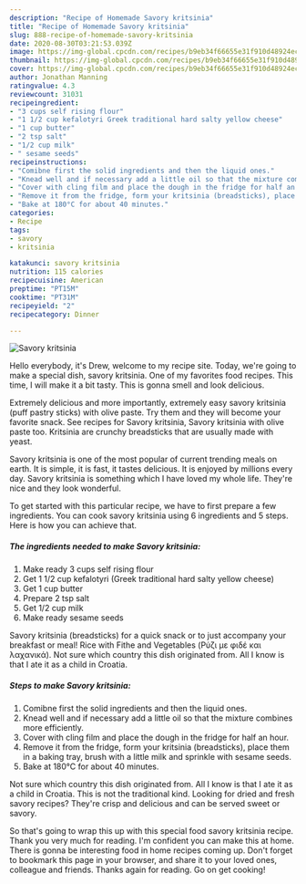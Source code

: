```yaml
---
description: "Recipe of Homemade Savory kritsinia"
title: "Recipe of Homemade Savory kritsinia"
slug: 888-recipe-of-homemade-savory-kritsinia
date: 2020-08-30T03:21:53.039Z
image: https://img-global.cpcdn.com/recipes/b9eb34f66655e31f910d48924eca013f/751x532cq70/savory-kritsinia-recipe-main-photo.jpg
thumbnail: https://img-global.cpcdn.com/recipes/b9eb34f66655e31f910d48924eca013f/751x532cq70/savory-kritsinia-recipe-main-photo.jpg
cover: https://img-global.cpcdn.com/recipes/b9eb34f66655e31f910d48924eca013f/751x532cq70/savory-kritsinia-recipe-main-photo.jpg
author: Jonathan Manning
ratingvalue: 4.3
reviewcount: 31031
recipeingredient:
- "3 cups self rising flour"
- "1 1/2 cup kefalotyri Greek traditional hard salty yellow cheese"
- "1 cup butter"
- "2 tsp salt"
- "1/2 cup milk"
- " sesame seeds"
recipeinstructions:
- "Comibne first the solid ingredients and then the liquid ones."
- "Knead well and if necessary add a little oil so that the mixture combines more efficiently."
- "Cover with cling film and place the dough in the fridge for half an hour."
- "Remove it from the fridge, form your kritsinia (breadsticks), place them in a baking tray, brush with a little milk and sprinkle with sesame seeds."
- "Bake at 180°C for about 40 minutes."
categories:
- Recipe
tags:
- savory
- kritsinia

katakunci: savory kritsinia 
nutrition: 115 calories
recipecuisine: American
preptime: "PT15M"
cooktime: "PT31M"
recipeyield: "2"
recipecategory: Dinner

---
```



![Savory kritsinia](https://img-global.cpcdn.com/recipes/b9eb34f66655e31f910d48924eca013f/751x532cq70/savory-kritsinia-recipe-main-photo.jpg)

Hello everybody, it's Drew, welcome to my recipe site. Today, we're going to make a special dish, savory kritsinia. One of my favorites food recipes. This time, I will make it a bit tasty. This is gonna smell and look delicious.

Extremely delicious and more importantly, extremely easy savory kritsinia (puff pastry sticks) with olive paste. Try them and they will become your favorite snack. See recipes for Savory kritsinia, Savory kritsinia with olive paste too. Kritsinia are crunchy breadsticks that are usually made with yeast.

Savory kritsinia is one of the most popular of current trending meals on earth. It is simple, it is fast, it tastes delicious. It is enjoyed by millions every day. Savory kritsinia is something which I have loved my whole life. They're nice and they look wonderful.


To get started with this particular recipe, we have to first prepare a few ingredients. You can cook savory kritsinia using 6 ingredients and 5 steps. Here is how you can achieve that.

<!--inarticleads1-->

##### The ingredients needed to make Savory kritsinia:

1. Make ready 3 cups self rising flour
1. Get 1 1/2 cup kefalotyri (Greek traditional hard salty yellow cheese)
1. Get 1 cup butter
1. Prepare 2 tsp salt
1. Get 1/2 cup milk
1. Make ready  sesame seeds


Savory kritsinia (breadsticks) for a quick snack or to just accompany your breakfast or meal! Rice with Fithe and Vegetables (Ρύζι με φιδέ και λαχανικά). Not sure which country this dish originated from. All I know is that I ate it as a child in Croatia. 

<!--inarticleads2-->

##### Steps to make Savory kritsinia:

1. Comibne first the solid ingredients and then the liquid ones.
1. Knead well and if necessary add a little oil so that the mixture combines more efficiently.
1. Cover with cling film and place the dough in the fridge for half an hour.
1. Remove it from the fridge, form your kritsinia (breadsticks), place them in a baking tray, brush with a little milk and sprinkle with sesame seeds.
1. Bake at 180°C for about 40 minutes.


Not sure which country this dish originated from. All I know is that I ate it as a child in Croatia. This is not the traditional kind. Looking for dried and fresh savory recipes? They&#39;re crisp and delicious and can be served sweet or savory. 

So that's going to wrap this up with this special food savory kritsinia recipe. Thank you very much for reading. I'm confident you can make this at home. There is gonna be interesting food in home recipes coming up. Don't forget to bookmark this page in your browser, and share it to your loved ones, colleague and friends. Thanks again for reading. Go on get cooking!

